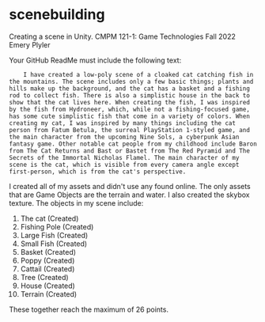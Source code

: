 # scenebuilding
Creating a scene in Unity. CMPM 121-1: Game Technologies
Fall 2022
Emery Plyler

Your GitHub ReadMe must include the following text:

        I have created a low-poly scene of a cloaked cat catching fish in the mountains. The scene includes only a few basic things; plants and hills make up the background, and the cat has a basket and a fishing rod to collect fish. There is also a simplistic house in the back to show that the cat lives here. When creating the fish, I was inspired by the fish from Hydroneer, which, while not a fishing-focused game, has some cute simplistic fish that come in a variety of colors. When creating my cat, I was inspired by many things including the cat person from Fatum Betula, the surreal PlayStation 1-styled game, and the main character from the upcoming Nine Sols, a cyberpunk Asian fantasy game. Other notable cat people from my childhood include Baron from The Cat Returns and Bast or Bastet from The Red Pyramid and The Secrets of the Immortal Nicholas Flamel. The main character of my scene is the cat, which is visible from every camera angle except first-person, which is from the cat's perspective.

I created all of my assets and didn't use any found online. The only assets that are Game Objects are the terrain and water. I also created the skybox texture.
The objects in my scene include:
1. The cat       (Created)
2. Fishing Pole  (Created)
3. Large Fish    (Created)
4. Small Fish    (Created)
5. Basket        (Created)
6. Poppy         (Created)
7. Cattail       (Created)
8. Tree          (Created)
9. House         (Created)
10. Terrain      (Created)

These together reach the maximum of 26 points.
